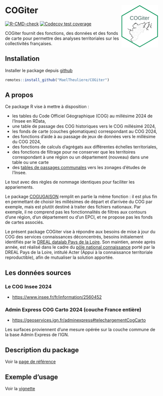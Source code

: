 
<!-- README.md is generated from README.Rmd. Please edit that file -->

# COGiter <img src='man/figures/logo.png' align="right" height="139" />

<!-- badges: start -->

[![R-CMD-check](https://github.com/MaelTheuliere/COGiter/workflows/R-CMD-check/badge.svg)](https://github.com/MaelTheuliere/COGiter/actions)
[![Codecov test
coverage](https://codecov.io/gh/MaelTheuliere/COGiter/branch/master/graph/badge.svg)](https://codecov.io/gh/MaelTheuliere/COGiter?branch=master)
<!-- badges: end -->

COGiter fournit des fonctions, des données et des fonds de carte pour
permettre des analyses territoriales sur les collectivités françaises.

## Installation

Installer le package depuis [github](https://github.com/)

``` r
remotes::install_github("MaelTheuliere/COGiter")
```

## A propos

Ce package R vise à mettre à disposition :

- les tables du Code Officiel Géographique (COG) au millésime 2024 de
  l’Insee en RData,
- une table de passage des COG historiques vers le COG millésimé 2024,
- les fonds de carte (couches géomatiques) correspondant au COG 2024,
- des fonctions d’aide à au passage de jeux de données vers le millésime
  du COG 2024,
- des fonctions de calculs d’agrégats aux différentes échelles
  territoriales,
- des fonctions de filtrage pour ne conserver que les territoires
  correspondant à une région ou un département (nouveau) dans une table
  ou une carte
- des [tables de passages
  communales](https://maeltheuliere.github.io/COGiter/reference/table_passage_communes_zonages.html)
  vers les zonages d’études de l’Insee.

Le tout avec des règles de nommage identiques pour faciliter les
appariements.

Le package [COGUGAISON](https://github.com/antuki/COGugaison) remplit en
partie la même fonction : il est plus fin en permettant de choisir les
millésimes de départ et d’arrivée du COG par exemple, mais est plutôt
destiné à traiter des fichiers nationaux. Par exemple, il ne comprend
pas les fonctionnalités de filtres aux contours d’une région, d’un
département ou d’un EPCI, et ne propose pas les fonds de cartes
associés.

Le présent package COGiter vise à répondre aux besoins de mise à jour du
COG des services connaissances déconcentrés, besoins initialement
identifiés par le [DREAL datalab Pays de la
Loire](http://www.pays-de-la-loire.developpement-durable.gouv.fr/dreal-centre-de-service-de-la-donnee-r1957.html).
Son maintien, année après année, est réalisé dans le cadre du [pôle
national
connaissance](https://greentechinnovation.fr/mission-connaissance/)
porté par la DREAL Pays de la Loire, intitulé Acter (Appui à la
connaissance territoriale reproductible), afin de mutualiser la solution
apportée.

## Les données sources

### Le COG Insee 2024

- <https://www.insee.fr/fr/information/2560452>

### Admin Express COG Carto 2024 (couche France entière)

- <https://geoservices.ign.fr/adminexpress#telechargementCogCarto>

Les surfaces proviennent d’une mesure opérée sur la couche commune de la
base Admin Express de l’IGN.

## Description du package

Voir la [page de
référence](https://maeltheuliere.github.io/COGiter/reference/index.html)

## Exemple d’usage

Voir la
[vignette](https://maeltheuliere.github.io/COGiter/articles/cogiter.html)
